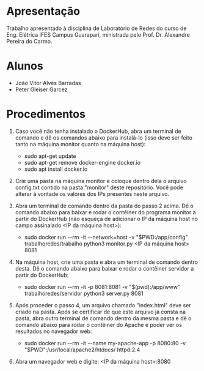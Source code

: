 # Apresentação 
Trabalho apresentado à disciplina de Laboratório de Redes do curso de Eng. Elétrica IFES Campus Guarapari, ministrada pelo Prof. Dr. Alexandre Pereira do Carmo.

# Alunos
  - João Vitor Alves Barradas
  - Peter Gleiser Garcez 

# Procedimentos

1) Caso você não tenha instalado o DockerHub, abra um terminal de comando e dê os comandos abaixo para instalá-lo (isso deve ser feito tanto na máquina monitor quanto na máquina host): 
    - sudo apt-get update
    - sudo apt-get remove docker-engine docker.io
    - sudo apt install docker.io

2) Crie uma pasta na máquina monitor e coloque dentro dela o arquivo config.txt contido na pasta "monitor" deste repositório. Você pode alterar à vontade os valores dos IPs presentes neste arquivo. 

3) Abra um terminal de comando dentro da pasta do passo 2 acima. Dê o comando abaixo para baixar e rodar o contêiner do programa monitor a partir do DockerHub (não esqueça de adicionar o IP da máquina host no campo assinalado <IP da máquina host>): 
    - sudo docker run --rm -it --network=host -v "$PWD:/app/config" trabalhoredes/trabalho python3 monitor.py <IP da máquina host> 8081

4) Na máquina host, crie uma pasta e abra um terminal de comando dentro desta. Dê o comando abaixo para baixar e rodar o contêiner servidor a partir do DockerHub:
    - sudo docker run --rm -it -p 8081:8081 -v "$(pwd):/app/www" trabalhoredes/servidor python3 server.py 8081

5) Após proceder o passo 4, um arquivo chamado "index.html" deve ser criado na pasta. Após se certificar de que este arquivo já consta na pasta, abra outro terminal de comando dentro da mesma pasta e dê o comando abaixo para rodar o contêiner do Apache e poder ver os resultados no navegador web: 
    - sudo docker run --rm -it --name my-apache-app -p 8080:80 -v "$PWD":/usr/local/apache2/htdocs/ httpd:2.4 

6) Abra um navegador web e digite: <IP da máquina host>:8080
